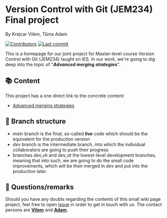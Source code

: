 # Version Control with Git (JEM234) Final project
By Krejcar Vilém, Tůma Adam

[![Contributors](https://img.shields.io/github/contributors/vilemkrejcar/Version-Control-with-Git-JEM234---Final-project)](https://github.com/vilemkrejcar/Version-Control-with-Git-JEM234---Final-project/graphs/contributors)
[![Last commit](https://img.shields.io/github/last-commit/vilemkrejcar/Version-Control-with-Git-JEM234---Final-project)](https://github.com/vilemkrejcar/Version-Control-with-Git-JEM234---Final-project/graphs/commit-activity)

This is a homepage for our joint project for Master-level course Version Control with Git (JEM234) taught on IES. In our work, we're going to dig deep into the topic of "___Advanced merging strategies___".

## :books: Content
This project has a one direct link to the concrete content:
* [Advanced merging strategies](./ad_merge_strats.md)

## :evergreen_tree: Branch structure
* _main_ branch is the final, so-called __live__ code which should be the equivalent for the production version
* _dev_ branch is the intermediate branch, into which the individual collaborators are going to push their progress
* branches _dev_vk_ and _dev_at_ the lowest-level development branches, meaning that into such, we are going to do the small code improvements, which will be then merged in _dev_ and put into the production later.

## :raising_hand: Questions/remarks
Should you have any doubts regarding the contents of this small wiki page project, feel free to open [Issue](https://github.com/vilemkrejcar/Version-Control-with-Git-JEM234---Final-project/issues) in order to get in touch with us. The contact persons are __[Vilem](https://github.com/vilemkrejcar)__ and __[Adam](https://github.com/adamtuma)__.